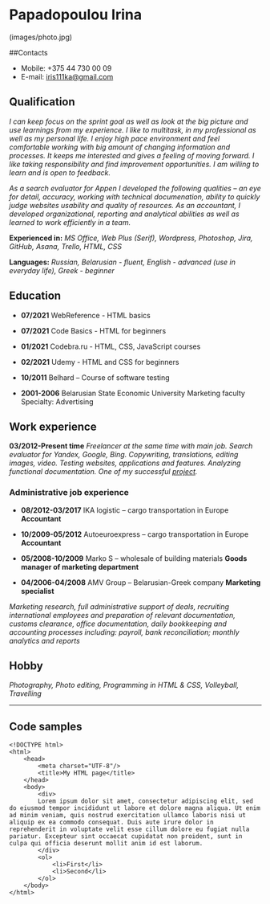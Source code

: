 # Papadopoulou Irina

(images/photo.jpg)

##Contacts

- Mobile: +375 44 730 00 09
- E-mail: iris111ka@gmail.com

## Qualification

*I can keep focus on the sprint goal as well as look at the big picture and use learnings from my experience. I like to multitask, in my professional as well as my personal life. I enjoy high pace environment and feel comfortable working with big amount of changing information and processes. It keeps me interested and gives a feeling of moving forward. I like taking responsibility and find improvement opportunities. I am willing to learn and is open to feedback.*

*As a search evaluator for Appen I developed the following qualities – an eye for detail, accuracy, working with technical documenation, ability to quickly judge websites usability and quality of resources. As an accountant, I developed organizational, reporting and analytical abilities as well as learned to work efficiently in a team.*

**Experienced in:**
*MS Office, Web Plus (Serif), Wordpress, Photoshop, Jira, GitHub, Asana, Trello, HTML, CSS*

**Languages:**
*Russian, Belarusian - fluent, English - advanced (use in everyday life), Greek - beginner*

## Education

- **07/2021** WebReference - HTML basics
- **07/2021** Code Basics - HTML for beginners
- **01/2021** Codebra.ru - HTML, CSS, JavaScript courses
- **02/2021** Udemy - HTML and CSS for beginners
- **10/2011** Belhard – Course of software testing

- **2001-2006** Belarusian State Economic University
              Marketing faculty
              Specialty: Advertising

## Work experience

**03/2012-Present time** *Freelancer at the same time with main job. Search evaluator for Yandex, Google, Bing. Copywriting, translations, editing images, video. Testing websites, applications and features. Analyzing functional documentation.*
*One of my successful [project](https://www.aviabileti.by/).*

### Administrative job experience

- **08/2012-03/2017** IKA logistic – cargo transportation in Europe **Accountant**
			        
- **10/2009-05/2012** Autoeuroexpress – cargo transportation in Europe 
                    **Accountant**
- **05/2008-10/2009** Marko S – wholesale of building materials
                    **Goods manager of marketing department**
- **04/2006-04/2008** AMV Group – Belarusian-Greek company
                    **Marketing specialist**

*Marketing research, full administrative support of deals, recruiting international employees and preparation of relevant documentation, customs clearance, office documentation, daily bookkeeping and accounting processes including:  payroll, bank reconciliation; monthly analytics and reports*


## Hobby

*Photography, Photo editing, Programming in HTML & CSS, Volleyball, Travelling*

---

## Code samples
```
<!DOCTYPE html>
<html>
	<head>
		<meta charset="UTF-8"/>
		<title>My HTML page</title>
	</head>
	<body>
        <div>
        Lorem ipsum dolor sit amet, consectetur adipiscing elit, sed do eiusmod tempor incididunt ut labore et dolore magna aliqua. Ut enim ad minim veniam, quis nostrud exercitation ullamco laboris nisi ut aliquip ex ea commodo consequat. Duis aute irure dolor in reprehenderit in voluptate velit esse cillum dolore eu fugiat nulla pariatur. Excepteur sint occaecat cupidatat non proident, sunt in culpa qui officia deserunt mollit anim id est laborum.
		</div>
        <ol>
            <li>First</li>
            <li>Second</li>
        </ol>
	</body>
</html>
```
